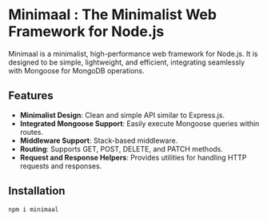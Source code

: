 ﻿# Minimaal : The Minimalist Web Framework for Node.js

Minimaal is a minimalist, high-performance web framework for Node.js. It is designed to be simple, lightweight, and efficient, integrating seamlessly with Mongoose for MongoDB operations.

## Features

- **Minimalist Design**: Clean and simple API similar to Express.js.
- **Integrated Mongoose Support**: Easily execute Mongoose queries within routes.
- **Middleware Support**: Stack-based middleware.
- **Routing**: Supports GET, POST, DELETE, and PATCH methods.
- **Request and Response Helpers**: Provides utilities for handling HTTP requests and responses.

## Installation

```bash
npm i minimaal
```
